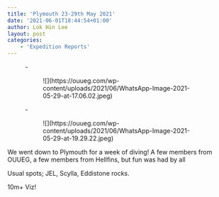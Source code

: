 ```yaml
---
title: 'Plymouth 23-29th May 2021'
date: '2021-06-01T18:44:54+01:00'
author: Lok Hin Lee
layout: post
categories:
    - 'Expedition Reports'
---
```


<figure class="wp-block-gallery columns-2 is-cropped wp-block-gallery-1 is-layout-flex">- <figure>![](https://ouueg.com/wp-content/uploads/2021/06/WhatsApp-Image-2021-05-29-at-17.06.02.jpeg)</figure>
- <figure>![](https://ouueg.com/wp-content/uploads/2021/06/WhatsApp-Image-2021-05-29-at-19.29.22.jpeg)</figure>

</figure>We went down to Plymouth for a week of diving! A few members from OUUEG, a few members from Hellfins, but fun was had by all

Usual spots; JEL, Scylla, Eddistone rocks.

10m+ Viz!
